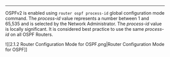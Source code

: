 
---
OSPFv2 is enabled using `router ospf process-id` global configuration mode command.
The *process-id* value represents a number  between 1 and 65,535 and is selected by the Network Administrator.
The *process-id* value is locally significant.
It is considered best practice to use the same *process-id* on all OSPF Routers.

![[2.1.2 Router Configuration Mode for OSPF.png|Router Configuration Mode for OSPF]]